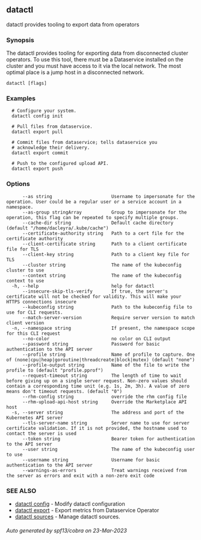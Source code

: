 ## datactl

datactl provides tooling to export data from operators

### Synopsis

The datactl provides tooling for exporting data from disconnected cluster operators. To use this tool, there must be a Dataservice installed on the cluster and you must have access to it via the local network. The most optimal place is a jump host in a disconnected network.

```
datactl [flags]
```

### Examples

```
  # Configure your system.
  datactl config init
  
  # Pull files from dataservice.
  datactl export pull
  
  # Commit files from dataservice; tells dataservice you
  # acknowledge their delivery.
  datactl export commit
  
  # Push to the configured upload API.
  datactl export push
```

### Options

```
      --as string                      Username to impersonate for the operation. User could be a regular user or a service account in a namespace.
      --as-group stringArray           Group to impersonate for the operation, this flag can be repeated to specify multiple groups.
      --cache-dir string               Default cache directory (default "/home/dacleyra/.kube/cache")
      --certificate-authority string   Path to a cert file for the certificate authority
      --client-certificate string      Path to a client certificate file for TLS
      --client-key string              Path to a client key file for TLS
      --cluster string                 The name of the kubeconfig cluster to use
      --context string                 The name of the kubeconfig context to use
  -h, --help                           help for datactl
      --insecure-skip-tls-verify       If true, the server's certificate will not be checked for validity. This will make your HTTPS connections insecure
      --kubeconfig string              Path to the kubeconfig file to use for CLI requests.
      --match-server-version           Require server version to match client version
  -n, --namespace string               If present, the namespace scope for this CLI request
      --no-color                       no color on CLI output
      --password string                Password for basic authentication to the API server
      --profile string                 Name of profile to capture. One of (none|cpu|heap|goroutine|threadcreate|block|mutex) (default "none")
      --profile-output string          Name of the file to write the profile to (default "profile.pprof")
      --request-timeout string         The length of time to wait before giving up on a single server request. Non-zero values should contain a corresponding time unit (e.g. 1s, 2m, 3h). A value of zero means don't timeout requests. (default "0")
      --rhm-config string              override the rhm config file
      --rhm-upload-api-host string     Override the Marketplace API host
  -s, --server string                  The address and port of the Kubernetes API server
      --tls-server-name string         Server name to use for server certificate validation. If it is not provided, the hostname used to contact the server is used
      --token string                   Bearer token for authentication to the API server
      --user string                    The name of the kubeconfig user to use
      --username string                Username for basic authentication to the API server
      --warnings-as-errors             Treat warnings received from the server as errors and exit with a non-zero exit code
```

### SEE ALSO

* [datactl config](datactl_config.md)	 - Modify datactl configuration
* [datactl export](datactl_export.md)	 - Export metrics from Dataservice Operator
* [datactl sources](datactl_sources.md)	 - Manage datactl sources.

###### Auto generated by spf13/cobra on 23-Mar-2023
